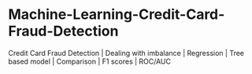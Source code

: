 # Machine-Learning-Credit-Card-Fraud-Detection
Credit Card Fraud Detection | Dealing with imbalance | Regression | Tree based model | Comparison | F1 scores | ROC/AUC
